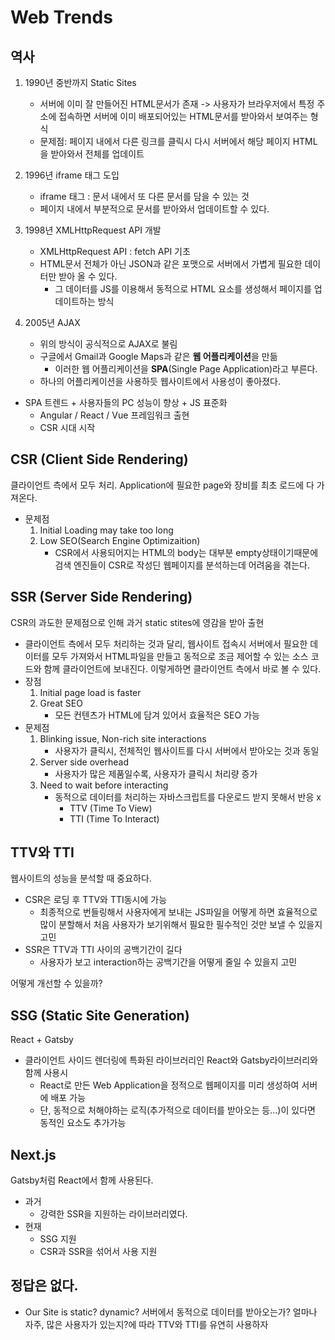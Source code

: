 # Web Trends

## 역사

1. 1990년 중반까지 Static Sites
    - 서버에 이미 잘 만들어진 HTML문서가 존재 -> 사용자가 브라우저에서 특정 주소에 접속하면 서버에 이미 배포되어있는 HTML문서를 받아와서 보여주는 형식
    - 문제점: 페이지 내에서 다른 링크를 클릭시 다시 서버에서 해당 페이지 HTML을 받아와서 전체를 업데이트


2. 1996년 iframe 태그 도입
    - iframe 태그 : 문서 내에서 또 다른 문서를 담을 수 있는 것
    - 페이지 내에서 부분적으로 문서를 받아와서 업데이트할 수 있다.

3. 1998년 XMLHttpRequest API 개발
    - XMLHttpRequest API : fetch API 기초
    - HTML문서 전체가 아닌 JSON과 같은 포맷으로 서버에서 가볍게 필요한 데이터만 받아 올 수 있다.
        - 그 데이터를 JS를 이용해서 동적으로 HTML 요소를 생성해서 페이지를 업데이트하는 방식

4. 2005년 AJAX
    - 위의 방식이 공식적으로 AJAX로 불림
    - 구글에서 Gmail과 Google Maps과 같은 **웹 어플리케이션**을 만듦
        - 이러한 웹 어플리케이션을 **SPA**(Single Page Application)라고 부른다.
    - 하나의 어플리케이션을 사용하듯 웹사이트에서 사용성이 좋아졌다.


- SPA 트렌드 + 사용자들의 PC 성능이 향상 + JS 표준화
    - Angular / React / Vue 프레임워크 출현
    - CSR 시대 시작

## CSR (Client Side Rendering)
클라이언트 측에서 모두 처리. Application에 필요한 page와 장비를 최초 로드에 다 가져온다.

- 문제점
    1. Initial Loading may take too long
    2. Low SEO(Search Engine Optimizaition)
        - CSR에서 사용되어지는 HTML의 body는 대부분 empty상태이기때문에 검색 엔진들이 CSR로 작성딘 웹페이지를 분석하는데 어려움을 겪는다.

## SSR (Server Side Rendering)
CSR의 과도한 문제점으로 인해 과거 static stites에 영감을 받아 출현
- 클라이언트 측에서 모두 처리하는 것과 달리, 웹사이트 접속시 서버에서 필요한 데이터를 모두 가져와서 HTML파일을 만들고 동적으로 조금 제어할 수 있는 소스 코드와 함께 클라이언트에 보내진다. 이렇게하면 클라이언트 측에서 바로 볼 수 있다.
- 장점
    1. Initial page load is faster
    2. Great SEO
        - 모든 컨텐츠가 HTML에 담겨 있어서 효율적은 SEO 가능
- 문제점 
    1. Blinking issue, Non-rich site interactions
        - 사용자가 클릭시, 전체적인 웹사이트를 다시 서버에서 받아오는 것과 동일
    2. Server side overhead
        - 사용자가 많은 제품일수록, 사용자가 클릭시 처리량 증가
    3. Need to wait before interacting
        - 동적으로 데이터를 처리하는 자바스크립트를 다운로드 받지 못해서 반응 x
            - TTV (Time To View)
            - TTI (Time To Interact)

## TTV와 TTI
웹사이트의 성능을 분석할 때 중요하다.
- CSR은 로딩 후 TTV와 TTI동시에 가능
    - 최종적으로 번들링해서 사용자에게 보내는 JS파일을 어떻게 하면 효율적으로 많이 분할해서 처음 사용자가 보기위해서 필요한 필수적인 것만 보낼 수 있을지 고민
- SSR은 TTV과 TTI 사이의 공백기간이 길다
    - 사용자가 보고 interaction하는 공백기간을 어떻게 줄일 수 있을지 고민

어떻게 개선할 수 있을까?
## SSG (Static Site Generation)
React + Gatsby
- 클라이언트 사이드 렌더링에 특화된 라이브러리인 React와 Gatsby라이브러리와 함께 사용시
    - React로 만든 Web Application을 정적으로 웹페이지를 미리 생성하여 서버에 배포 가능
    - 단, 동적으로 처해야하는 로직(추가적으로 데이터를 받아오는 등...)이 있다면 동적인 요소도 추가가능

## Next.js
Gatsby처럼 React에서 함께 사용된다.
- 과거
    - 강력한 SSR을 지원하는 라이브러리였다.
- 현재
    - SSG 지원
    - CSR과 SSR을 섞어서 사용 지원


## 정답은 없다.
- Our Site is static? dynamic? 서버에서 동적으로 데이터를 받아오는가? 얼마나 자주, 많은 사용자가 있는지?에 따라 TTV와 TTI를 유연히 사용하자